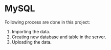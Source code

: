 # MySQL
Following process are done in this project:
  1. Importing the data.
  2. Creating new database and table in the server.
  3. Uploading the data.

